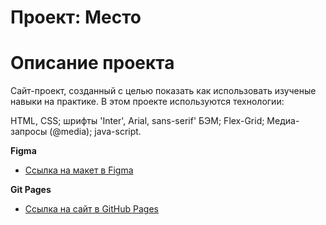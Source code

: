 # Проект: Место

# Описание проекта
Сайт-проект, созданный с целью показать как использовать изученые навыки на практике. В этом проекте используются технологии:

 HTML, CSS;
 шрифты 'Inter', Arial, sans-serif'
 БЭМ;
 Flex-Grid;
 Медиа-запросы (@media);
 java-script.

**Figma**

* [Ссылка на макет в Figma](https://www.figma.com/file/2cn9N9jSkmxD84oJik7xL7/JavaScript.-Sprint-4?node-id=0%3A1)

**Git Pages**

* [Ссылка на сайт в GitHub Pages](https://darkonemind.github.io/Mesto/index.html)

